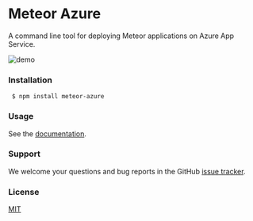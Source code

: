 # Meteor Azure

A command line tool for deploying Meteor applications on Azure App Service.

![demo](https://user-images.githubusercontent.com/9661116/27125422-883fd03c-5137-11e7-86da-e899b6d06824.gif)

### Installation

``` $ npm install meteor-azure```

### Usage

See the [documentation](http://meteor-azure.readthedocs.io).

### Support

We welcome your questions and bug reports in the GitHub [issue tracker](https://github.com/fractal-code/meteor-azure/issues).

### License

[MIT](https://github.com/fractal-code/meteor-azure/blob/master/LICENSE.txt)
